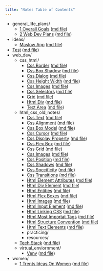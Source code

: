 ```yaml
---
title: "Notes Table of Contents"
---
```

- general_life_plans/
    - [1 Overall Goals](notes/general_life_plans/1_overallGoals.html) ([md file](notes/general_life_plans/1_overallGoals.md))
    - [2 Web Dev Plans](notes/general_life_plans/2_webDevPlans.html) ([md file](notes/general_life_plans/2_webDevPlans.md))
- ideas/
    - [Maslow App](notes/ideas/maslowApp.html) ([md file](notes/ideas/maslowApp.md))
- [Test](notes/test.html) ([md file](notes/test.md))
- web_dev/
    - css_html/
        - [Css Border](notes/web_dev/css_html/css_border.html) ([md file](notes/web_dev/css_html/css_border.md))
        - [Css Box Shadow](notes/web_dev/css_html/css_box_shadow.html) ([md file](notes/web_dev/css_html/css_box_shadow.md))
        - [Css Dialog](notes/web_dev/css_html/css_dialog.html) ([md file](notes/web_dev/css_html/css_dialog.md))
        - [Css Height Width](notes/web_dev/css_html/css_height_width.html) ([md file](notes/web_dev/css_html/css_height_width.md))
        - [Css Images](notes/web_dev/css_html/css_images.html) ([md file](notes/web_dev/css_html/css_images.md))
        - [Css Selectors](notes/web_dev/css_html/css_selectors.html) ([md file](notes/web_dev/css_html/css_selectors.md))
        - [Grid](notes/web_dev/css_html/grid.html) ([md file](notes/web_dev/css_html/grid.md))
        - [Html Div](notes/web_dev/css_html/html_div.html) ([md file](notes/web_dev/css_html/html_div.md))
        - [Text Area](notes/web_dev/css_html/textArea.html) ([md file](notes/web_dev/css_html/textArea.md))
    - html_css_old_notes/
        - [Css Text](notes/web_dev/html_css_old_notes/css_Text.html) ([md file](notes/web_dev/html_css_old_notes/css_Text.md))
        - [Css Alignment](notes/web_dev/html_css_old_notes/css_alignment.html) ([md file](notes/web_dev/html_css_old_notes/css_alignment.md))
        - [Css Box Model](notes/web_dev/html_css_old_notes/css_boxModel.html) ([md file](notes/web_dev/html_css_old_notes/css_boxModel.md))
        - [Css Cursor](notes/web_dev/html_css_old_notes/css_cursor.html) ([md file](notes/web_dev/html_css_old_notes/css_cursor.md))
        - [Css Display Property](notes/web_dev/html_css_old_notes/css_displayProperty.html) ([md file](notes/web_dev/html_css_old_notes/css_displayProperty.md))
        - [Css Flex Box](notes/web_dev/html_css_old_notes/css_flexBox.html) ([md file](notes/web_dev/html_css_old_notes/css_flexBox.md))
        - [Css Grid](notes/web_dev/html_css_old_notes/css_grid.html) ([md file](notes/web_dev/html_css_old_notes/css_grid.md))
        - [Css Images](notes/web_dev/html_css_old_notes/css_images.html) ([md file](notes/web_dev/html_css_old_notes/css_images.md))
        - [Css Position](notes/web_dev/html_css_old_notes/css_position.html) ([md file](notes/web_dev/html_css_old_notes/css_position.md))
        - [Css Shadows](notes/web_dev/html_css_old_notes/css_shadows.html) ([md file](notes/web_dev/html_css_old_notes/css_shadows.md))
        - [Css Specificity](notes/web_dev/html_css_old_notes/css_specificity.html) ([md file](notes/web_dev/html_css_old_notes/css_specificity.md))
        - [Css Transitions](notes/web_dev/html_css_old_notes/css_transitions.html) ([md file](notes/web_dev/html_css_old_notes/css_transitions.md))
        - [Html Element Attributes](notes/web_dev/html_css_old_notes/html_ElementAttributes.html) ([md file](notes/web_dev/html_css_old_notes/html_ElementAttributes.md))
        - [Html Div Element](notes/web_dev/html_css_old_notes/html_divElement.html) ([md file](notes/web_dev/html_css_old_notes/html_divElement.md))
        - [Html Entities](notes/web_dev/html_css_old_notes/html_entities.html) ([md file](notes/web_dev/html_css_old_notes/html_entities.md))
        - [Html Flex Boxes](notes/web_dev/html_css_old_notes/html_flexBoxes.html) ([md file](notes/web_dev/html_css_old_notes/html_flexBoxes.md))
        - [Html Images](notes/web_dev/html_css_old_notes/html_images.html) ([md file](notes/web_dev/html_css_old_notes/html_images.md))
        - [Html Input Element](notes/web_dev/html_css_old_notes/html_inputElement.html) ([md file](notes/web_dev/html_css_old_notes/html_inputElement.md))
        - [Html Linking CSS](notes/web_dev/html_css_old_notes/html_linkingCSS.html) ([md file](notes/web_dev/html_css_old_notes/html_linkingCSS.md))
        - [Html Most Importat Tags](notes/web_dev/html_css_old_notes/html_mostImportatTags.html) ([md file](notes/web_dev/html_css_old_notes/html_mostImportatTags.md))
        - [Html Structure Convention](notes/web_dev/html_css_old_notes/html_structureConvention.html) ([md file](notes/web_dev/html_css_old_notes/html_structureConvention.md))
        - [Html Text Elements](notes/web_dev/html_css_old_notes/html_textElements.html) ([md file](notes/web_dev/html_css_old_notes/html_textElements.md))
        - practicing/
        - resources/
    - [Tech Stack](notes/web_dev/techStack.html) ([md file](notes/web_dev/techStack.md))
    - virtual_enviornment/
        - [Venv](notes/web_dev/virtual_enviornment/venv.html) ([md file](notes/web_dev/virtual_enviornment/venv.md))
- women/
    - [1 Trents Ideas On Women](notes/women/1_trentsIdeasOnWomen.html) ([md file](notes/women/1_trentsIdeasOnWomen.md))
